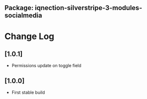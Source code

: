 ## Package: iqnection-silverstripe-3-modules-socialmedia
# Change Log


## [1.0.1]
- Permissions update on toggle field


## [1.0.0]
- First stable build
